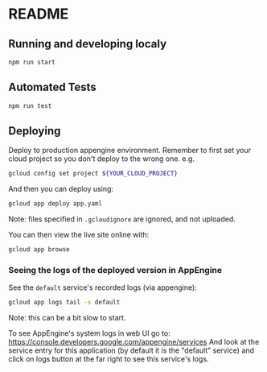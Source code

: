 # README

## Running and developing localy

```sh
npm run start
```

## Automated Tests

```sh
npm run test
```

## Deploying

Deploy to production appengine environment. Remember to first set your cloud
project so you don't deploy to the wrong one. e.g.

```sh
gcloud config set project ${YOUR_CLOUD_PROJECT}
```

And then you can deploy using:

```sh
gcloud app deploy app.yaml
```

Note: files specified in `.gcloudignore` are ignored, and not uploaded.

You can then view the live site online with:

```sh
gcloud app browse
```

### Seeing the logs of the deployed version in AppEngine

See the `default` service's recorded logs (via appengine):

```sh
gcloud app logs tail -s default
```

Note: this can be a bit slow to start.

To see AppEngine's system logs in web UI go to:
https://console.developers.google.com/appengine/services
And look at the service entry for this application (by default it is the
"default" service) and click on logs button at the far right to see this
service's logs.
